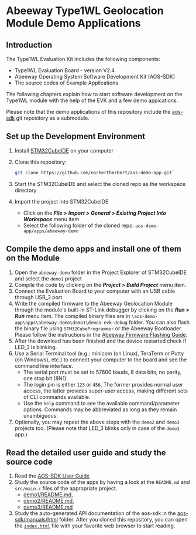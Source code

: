 # Abeeway Type1WL Geolocation Module Demo Applications

## Introduction

The Type1WL Evaluation Kit includes the following components:

- Type1WL Evaluation Board - version V2.4
- Abeeway Operating System Software Development Kit (AOS-SDK)
- The source codes of Example Applications

The following chapters explain how to start software development on the Type1WL module with the help of the EVK and a few demo appications.

Please note that the demo applications of this repository include the [aos-sdk](https://github.com/norbertherbert/aos-sdk) git repository as a submodule.

## Set up the Development Environment

1. Install [STM32CubeIDE](https://www.st.com/en/development-tools/stm32cubeide.html) on your computer
2. Clone this repository:  

   ```bash
   git clone https://github.com/norbertherbert/aos-demo-app.git`
   ```

3. Start the STM32CubeIDE and select the cloned repo as the workspace directory
4. Import the project into STM32CubeIDE
   - Click on the **_File > Import > General > Existing Project Into Workspace_** menu item
   - Select the following folder of the cloned repo: `aos-demo-app/apps/abeeway-demo`

## Compile the demo apps and install one of them on the Module

1. Open the `abeeway-demo` folder in the Project Explorer of STM32CubeIDE and select the `demo1` project
2. Compile the code by clicking on the **_Project > Build Project_** menu item.
3. Connect the Evaluation Board to your computer with an USB cable through USB_3 port.
4. Write the compiled firmware to the Abeeway Geolocation Module through the module's built-in ST-Link debugger by clicking on the **_Run > Run_** menu item. The compiled binary files are in `\aos-demo-app\apps\abeeway-demo\demo1\demo1-evk-debug` folder. You can also flash the binary file using `STM32CubeProgrammer` or the Abeeway Bootloader. Please follow the instructions in the [Abeeway Firmware Flashing Guide](https://github.com/Abeeway/abeeway-geolocation-module/tree/master/docs/Type1WL-EVB_first_flash.md).
5. After the download has been finished and the device restarted check if LED_3 is blinking.
6. Use a Serial Terminal tool (e.g.: minicom (on Linux), TeraTerm or Putty (on Windows), etc.) to connect your computer to the board and see the command line interface.
   - The serial port must be set to 57600 bauds, 8 data bits, no parity, one stop bit (8N1).
   - The login pin is either `123` or `456`, The former provides normal user access, the latter provides super-user access, making different sets of CLI commands available.
   - Use the `help` command to see the available command/parameter options. Commands may be abbreviated as long as they remain unambiguous.
7. Optionally, you may repeat the above steps with the `demo2` and `demo3` projects too. (Please note that LED_3 blinks only in case of the `demo1` app.)

## Read the detailed user guide and study the source code

1. Read the [AOS-SDK User Guide](https://github.com/norbertherbert/aos-sdk/blob/main/manuals/AOS-SDK-user_guide.pdf)
2. Study the source code of the apps by having a look at the `README.md` and `src/main.c` files of the appropriate project.
   - [demo1/README.md](https://github.com/norbertherbert/aos-demo-app/tree/aos-sdk_v1.2-1/apps/abeeway-demo/demo1/README.md),
   - [demo2/README.md](https://github.com/norbertherbert/aos-demo-app/tree/aos-sdk_v1.2-1/apps/abeeway-demo/demo2/README.md),
   - [demo3/README.md](https://github.com/norbertherbert/aos-demo-app/tree/aos-sdk_v1.2-1/apps/abeeway-demo/demo3/README.md)
3. Study the auto-generated API documentation of the aos-sdk in the [aos-sdk/manuals/html](https://github.com/norbertherbert/aos-sdk/tree/main/manuals/html) folder. After you cloned this repository, you can open the [`index.html`](https://htmlpreview.github.io/?https://github.com/norbertherbert/aos-sdk/blob/main/manuals/html/index.html) file with your favorite web browser to start reading.
